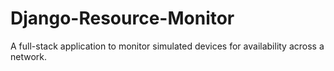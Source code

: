 # Django-Resource-Monitor
A full-stack application to monitor simulated devices for availability across a network.
